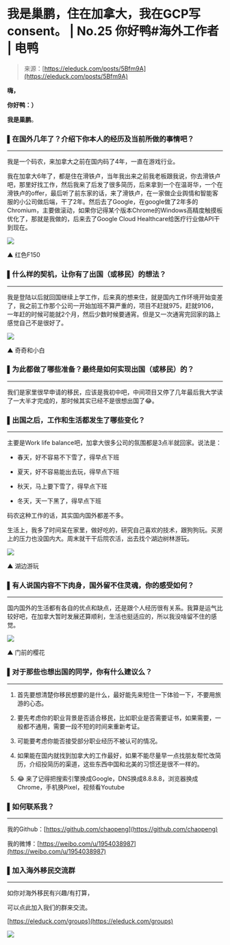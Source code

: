 <!--yml
category: 访谈
date: 2022-06-28 10:39:24
-->

# 我是巢鹏，住在加拿大，我在GCP写consent。 | No.25 你好鸭#海外工作者 | 电鸭

> 来源：[https://eleduck.com/posts/5Bfm9A](https://eleduck.com/posts/5Bfm9A)

**嗨，**

**你好鸭：）**

**我是巢鹏**。

### ▌在国外几年了？介绍下你本人的经历及当前所做的事情吧？

* * *

我是一个码农，来加拿大之前在国内码了4年，一直在游戏行业。

我在加拿大6年了，都是住在滑铁卢，当年我出来之前我老板跟我说，你去滑铁卢吧，那里好找工作，然后我来了后发了很多简历，后来拿到一个在温哥华，一个在滑铁卢的offer，最后听了前东家的话，来了滑铁卢，在一家做企业舆情和智能客服的小公司做后端，干了2年。然后去了Google，在google做了2年多的Chromium，主要做滚动，如果你记得某个版本Chrome的Windows高精度触摸板优化了，那就是我做的，后来去了Google Cloud Healthcare给医疗行业做API干到现在。

[![](img/d6188126bc84da4bda6063ab9ec15aa8.png)](https://duckfiles.oss-cn-qingdao.aliyuncs.com/eleduck/image/d693372a-6981-44d3-b1cb-67c06ba2ee8e.jpeg)

▲ 红色F150

### ▌什么样的契机，让你有了出国（或移民）的想法？

* * *

我是登陆以后就回国继续上学工作，后来真的想来住，就是国内工作环境开始变差了，我之前工作那个公司一开始加班不算严重的，项目不赶就975，赶就9106，一年赶的时候可能就2个月，然后少数时候要通宵。但是又一次通宵完回家的路上感觉自己不是很好了。

[![](img/8e053b7f8cca522c403f6b612466b0b0.png)](https://duckfiles.oss-cn-qingdao.aliyuncs.com/eleduck/image/ae5f1492-0b2f-4b8e-9ecc-40d1f1f78ef1.png)

▲ 奇奇和小白

### ▌为此都做了哪些准备？最终是如何实现出国（或移民）的？

* * *

我们是家里很早申请的移民，应该是我初中吧，中间项目又停了几年最后我大学读了一大半才完成的，那时候其实已经不是很想出国了😂。

### ▌出国之后，工作和生活都发生了哪些变化？

* * *

主要是Work life balance吧，加拿大很多公司的氛围都是3点半就回家。说法是：

*   春天，好不容易不下雪了，得早点下班

*   夏天，好不容易能出去玩，得早点下班

*   秋天，马上要下雪了，得早点下班

*   冬天，天一下黑了，得早点下班

码农这种工作的话，其实国内国外都差不多。

生活上，我多了时间呆在家里，做好吃的，研究自己喜欢的技术，跟狗狗玩。买房上的压力也没国内大。周末就干干后院农活，出去找个湖边树林游玩。

[![](img/01217e3faee75c993d00919e9bd645a0.png)](https://duckfiles.oss-cn-qingdao.aliyuncs.com/eleduck/image/9a7c97f2-63e7-43eb-aa9a-efb72a87c61d.jpeg)

▲ 湖边游玩

### ▌有人说国内容不下肉身，国外留不住灵魂，你的感受如何？

* * *

国内国外的生活都有各自的优点和缺点，还是跟个人经历很有关系。我算是运气比较好吧，在加拿大暂时发展还算顺利，生活也挺适应的，所以我没啥留不住的感觉。

[![](img/c6d23f95d4b4c6d2cc313fb9cd731b65.png)](https://duckfiles.oss-cn-qingdao.aliyuncs.com/eleduck/image/a22d707c-ae07-4dcd-8001-4050ad28b800.png)

▲ 门前的樱花

### ▌对于那些也想出国的同学，你有什么建议么？

* * *

1.  首先要想清楚你移民想要的是什么，最好能先来短住一下体验一下，不要用旅游的心态。

2.  要先考虑你的职业背景是否适合移民，比如职业是否需要证书，如果需要，一般都不通用，需要一段不短的时间来重新考证。

3.  可能要考虑你能否接受部分职业经历不被认可的情况。

4.  如果能在国内就找到加拿大的工作最好，如果不能尽量早一点找朋友帮忙改简历，介绍投简历的渠道，这些东西中国和北美的习惯还是很不一样的。

5.  😂 来了记得把搜索引擎换成Google，DNS换成8.8.8.8，浏览器换成Chrome，手机换Pixel，视频看Youtube

### ▌如何联系我？

* * *

我的Github：[https://github.com/chaopeng](https://github.com/chaopeng)

我的微博：[https://weibo.com/u/1954038987](https://weibo.com/u/1954038987)

### ▌加入海外移民交流群

* * *

如你对海外移民有兴趣/有打算，

可以点此加入我们的群来交流。

[https://eleduck.com/groups](https://eleduck.com/groups)

[![](img/1b04aa3e91d94f90973a41fe4c8873ee.png)](https://duckfiles.oss-cn-qingdao.aliyuncs.com/eleduck/image/31486449-282a-4f56-8b7f-b625d88d7ae7.png)